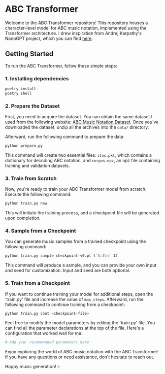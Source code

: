 # ABC Transformer

Welcome to the ABC Transformer repository! This repository houses a character-level model for ABC music notation, implemented using the Transformer architecture. I drew inspiration from Andrej Karpathy's NanoGPT project, which you can find [here](https://github.com/karpathy/nanoGPT).

## Getting Started

To run the ABC Transformer, follow these simple steps:

### 1. Installing dependencies

```bash
poetry install
poetry shell
```

### 2. Prepare the Dataset

First, you need to acquire the dataset. You can obtain the same dataset I used from the following website: [ABC Music Notation Dataset](http://www.atrilcoral.com/Partituras_ABC/index_abc.htm). Once you've downloaded the dataset, unzip all the archives into the `data/` directory.

Afterward, run the following command to prepare the data:

```bash
python prepare.py
```

This command will create two essential files: `itos.pkl`, which contains a dictionary for decoding ABC notation, and `corpus.npz`, an npz file containing training and validation datasets.

### 3. Train from Scratch

Now, you're ready to train your ABC Transformer model from scratch. Execute the following command:

```bash
python train.py new
```

This will initiate the training process, and a checkpoint file will be generated upon completion.

### 4. Sample from a Checkpoint

You can generate music samples from a trained checkpoint using the following command:

```bash
python train.py sample checkpoint-v0.pt $'S:4\n' 12
```

This command will produce a sample, and you can provide your own input and seed for customization. Input and seed are both optional.

### 5. Train from a Checkpoint

If you want to continue training your model for additional steps, open the 'train.py' file and increase the value of `max_steps`. Afterward, run the following command to continue training from a checkpoint:

```bash
python train.py cont <checkpoint-file>
```

Feel free to modify the model parameters by editing the 'train.py' file. You can find all the parameter declarations at the top of the file. Here's a configuration that worked well for me:

```python
# Add your recommended parameters here
```

Enjoy exploring the world of ABC music notation with the ABC Transformer! If you have any questions or need assistance, don't hesitate to reach out.

Happy music generation! 🎶